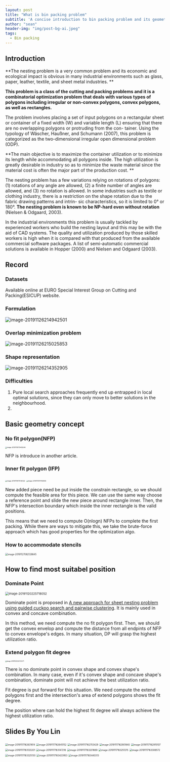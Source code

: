 ```yaml
---
layout: post
title: "What is bin packing problem"
subtitle: 'A concise introduction to bin packing problem and its geometrical method'
author: "sean"
header-img: "img/post-bg-ai.jpeg"
tags:
  - Bin packing
---
```


## Introduction

**The nesting problem is a very common problem and its economic and ecological impact is obvious in many industrial environments such as glass, paper, leather, textile, and sheet metal industries. **

**This problem is a class of the cutting and packing problems and it is a combinatorial optimization problem that deals with various types of polygons including irregular or non-convex polygons, convex polygons, as well as rectangles.** 

The problem involves placing a set of input polygons on a rectangular sheet or container of a fixed width (W) and variable length (L) ensuring that there are no overlapping polygons or protruding from the con- tainer. Using the typology of Wäscher, Haußner, and Schumann (2007), this problem is categorized as the two-dimensional irregular open dimensional problem (ODP). 

**The main objective is to maximize the container utilization or to minimize its length while accommodating all polygons inside. The high utilization is greatly desirable in industry so as to minimize the waste material since the material cost is often the major part of the production cost. **

The nesting problem has a few variations relying on rotations of polygons: (1) rotations of any angle are allowed, (2) a finite number of angles are allowed, and (3) no rotation is allowed. In some industries such as textile or clothing industry, there is a restriction on the shape rotation due to the fabric drawing patterns and intrin- sic characteristics, so it is limited to 0° or 180°. **The nesting problem is known to be NP-hard even without rotation** (Nielsen & Odgaard, 2003).

In the industrial environments this problem is usually tackled by experienced workers who build the nesting layout and this may be with the aid of CAD systems. The quality and utilization produced by those skilled workers is high when it is compared with that produced from the available commercial software packages. A list of semi-automatic commercial solutions is available in Hopper (2000) and Nielsen and Odgaard (2003). 

## Record

### Datasets

 Available online at EURO Special Interest Group on Cutting and Packing(ESICUP) website.

### Formulation

![image-20191126214942501](https://tva1.sinaimg.cn/large/006y8mN6gy1g9bs4baxq5j31980u0148.jpg)

### Overlap minimization problem

![image-20191126215025853](https://tva1.sinaimg.cn/large/006y8mN6gy1g9bs52rfqxj310g0u0h26.jpg)

### Shape representation

![image-20191126214352905](https://tva1.sinaimg.cn/large/006y8mN6gy1g9bry9d1b3j31eg0isq7l.jpg)



### Difficulties

1. Pure local search approaches frequently end up entrapped in local optimal solutions, since they can only move to better solutions in the neighbourhood.
2. 

## Basic geometry concept

### No fit polygon(NFP)

<img src="https://tva1.sinaimg.cn/large/006y8mN6gy1g93hz0iawhj317b0u0q8z.jpg" alt="image-20191119175406248" style="zoom:33%;" />

NFP is introduce in another article.

### Inner fit polygon (IFP)

<img src="https://tva1.sinaimg.cn/large/006y8mN6gy1g93hwg9ae1j31ck0u0aiz.jpg" alt="image-20191119175138322" style="zoom:33%;" />



<img src="https://tva1.sinaimg.cn/large/006y8mN6gy1g93hwt1cyoj31gg0u01cn.jpg" alt="image-20191119175158506" style="zoom:33%;" />

New added piece need be put inside the constrain rectangle, so we should compute the feasible area for this piece. We can use the same way choose a reference point and slide the new piece around rectangle inner. Then, the NFP's intersection boundary which inside the inner rectangle is the valid positions.

This means that we need to compute O(nlogn) NFPs to complete the first packing. While there are ways to mitigate this, we take the brute-force approach which has good properties for the optimization algo.

### How to accommodate stencils 

<img src="https://tva1.sinaimg.cn/large/006y8mN6ly1g9cadofi48j30qw1480wk.jpg" alt="image-20191127082128645" style="zoom:50%;" />

## How to find most suitabel position

### Dominate Point

<img src="https://tva1.sinaimg.cn/large/006y8mN6gy1g94wcumyxaj31cm0gstc7.jpg" alt="image-20191120225718052" style="zoom:67%;" />

Dominate point is proposed in [A new approach for sheet nesting problem using guided cuckoo search and pairwise clustering](https://www.sciencedirect.com/science/article/pii/S0377221713005080). It is mainly used in convex and concave combination.

In this method, we need compute the no fit polygon first. Then, we should get the convex envelop and compute the distance from all endpints of NFP to convex envelope's edges. In many situation, DP will grasp the highest utilization ratio.



### Extend polygon fit degree

<img src="https://tva1.sinaimg.cn/large/006y8mN6gy1g94xuars3kj313c0i644h.jpg" alt="image-20191120234722371" style="zoom:30%;" />

There is no dominate point in convex shape and convex shape's combination. In many case, even if it's convex shape and concave shape's combination, dominate point will not achieve the best utilization ratio.

Fit degree is put forward for this situation. We need compute the extend polygons first and the intersection's area of extend polygons shows the fit degree.

The position where can hold the highest fit degree will always achieve the highest utilization ratio.



## Slides By You Lin

<img src="https://tva1.sinaimg.cn/large/006y8mN6gy1g91479zhamj31900oy7i4.jpg" alt="image-20191117162631614" style="zoom:50%;" />

<img src="https://tva1.sinaimg.cn/large/006y8mN6gy1g9147i7831j31660oyagm.jpg" alt="image-20191117162645152" style="zoom:50%;" />

<img src="https://tva1.sinaimg.cn/large/006y8mN6gy1g9147tz6agj316c0m8aft.jpg" alt="image-20191117162703429" style="zoom:50%;" />

<img src="https://tva1.sinaimg.cn/large/006y8mN6gy1g9149w3k1wj30wi0naq7d.jpg" alt="image-20191117162901840" style="zoom:50%;" />

<img src="https://tva1.sinaimg.cn/large/006y8mN6gy1g914a4hrqpj31000o445s.jpg" alt="image-20191117162915107" style="zoom:50%;" />

<img src="https://tva1.sinaimg.cn/large/006y8mN6gy1g914ca9mv2j30qy0ksdl9.jpg" alt="image-20191117163120201" style="zoom:50%;" />

<img src="https://tva1.sinaimg.cn/large/006y8mN6gy1g914cr12tbj312k0pc43x.jpg" alt="image-20191117163147216" style="zoom:50%;" />

<img src="https://tva1.sinaimg.cn/large/006y8mN6gy1g914d0flq1j310y0o67ah.jpg" alt="image-20191117163201669" style="zoom:50%;" />

<img src="https://tva1.sinaimg.cn/large/006y8mN6gy1g914dw9pgwj314s0p2qd6.jpg" alt="image-20191117163251215" style="zoom:50%;" />



<img src="https://tva1.sinaimg.cn/large/006y8mN6gy1g914e4i0qqj31540oggtz.jpg" alt="image-20191117163306572" style="zoom:50%;" />



<img src="https://tva1.sinaimg.cn/large/006y8mN6gy1g914egehu3j315a0m40zk.jpg" alt="image-20191117163325130" style="zoom:50%;" />



<img src="https://tva1.sinaimg.cn/large/006y8mN6gy1g914fgop0yj316u0kwdlt.jpg" alt="image-20191117163423953" style="zoom:50%;" />



<img src="https://tva1.sinaimg.cn/large/006y8mN6gy1g914frlmdpj315m0l8gpf.jpg" alt="image-20191117163440313" style="zoom:50%;" />

